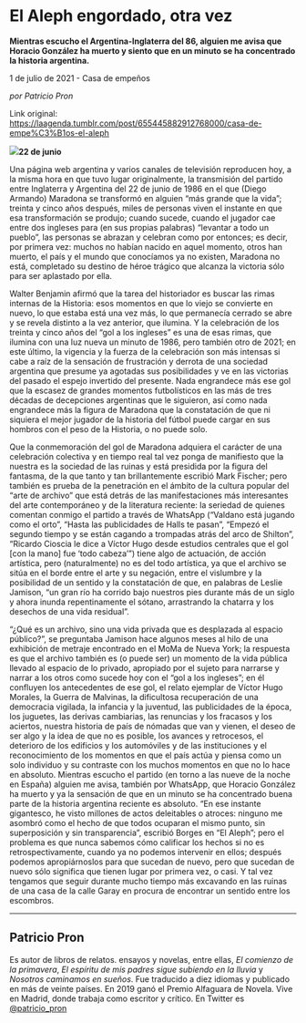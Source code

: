 # El Aleph engordado, otra vez

**Mientras escucho el Argentina-Inglaterra del 86, alguien me avisa que Horacio González ha muerto y siento que en un minuto se ha concentrado la historia argentina.**

1 de julio de 2021 - Casa de empeños

_por Patricio Pron_

Link original: https://laagenda.tumblr.com/post/655445882912768000/casa-de-empe%C3%B1os-el-aleph

![](https://64.media.tumblr.com/45ad75c9b2e3cac0485d9c0cc93d8f86/f72d7c1d2f594f90-2a/s500x750/830fa9b43c309c718cfe41d34ca0dcbfaf4f39e3.jpg)**22 de junio**

Una página web argentina y varios
canales de televisión reproducen hoy, a la misma hora en que tuvo lugar
originalmente, la transmisión del partido entre Inglaterra y Argentina del 22
de junio de 1986 en el que (Diego Armando) Maradona se transformó en alguien “más
grande que la vida”; treinta y cinco años después, miles de personas viven el
instante en que esa transformación se produjo; cuando sucede, cuando el jugador
cae entre dos ingleses para (en sus propias palabras) “levantar a todo un
pueblo”, las personas se abrazan y celebran como por entonces; es decir, por
primera vez: muchos no habían nacido en aquel momento, otros han muerto, el país
y el mundo que conocíamos ya no existen, Maradona no está, completado su
destino de héroe trágico que alcanza la victoria sólo para ser aplastado por
ella. 

Walter Benjamin afirmó que la tarea
del historiador es buscar las rimas internas de la Historia: esos momentos en
que lo viejo se convierte en nuevo, lo que estaba está una vez más, lo que permanecía
cerrado se abre y se revela distinto a la vez anterior, que ilumina. Y la
celebración de los treinta y cinco años del “gol a los ingleses” es una de esas
rimas, que ilumina con una luz nueva un minuto de 1986, pero también otro de
2021; en este último, la vigencia y la fuerza de la celebración son más intensas
si cabe a raíz de la sensación de frustración y derrota de una sociedad
argentina que presume ya agotadas sus posibilidades y ve en las victorias del
pasado el espejo invertido del presente. Nada engrandece más ese gol que la
escasez de grandes momentos futbolísticos en las más de tres décadas de decepciones
argentinas que le siguieron, así como nada engrandece más la figura de Maradona
que la constatación de que ni siquiera el mejor jugador de la historia del fútbol
puede cargar en sus hombros con el peso de la Historia, o no puede solo. 

Que la conmemoración del gol de
Maradona adquiera el carácter de una celebración colectiva y en tiempo real tal
vez ponga de manifiesto que la nuestra es la sociedad de las ruinas y está
presidida por la figura del fantasma, de la que tanto y tan brillantemente escribió
Mark Fischer; pero también es prueba de la penetración en el ámbito de la
cultura popular del “arte de archivo” que está detrás de las manifestaciones más
interesantes del arte contemporáneo y de la literatura reciente: la seriedad de
quienes comentan conmigo el partido a través de WhatsApp (“Valdano está jugando
como el orto”, “Hasta las publicidades de Halls te pasan”, “Empezó el segundo
tiempo y se están cagando a trompadas atrás del arco de Shilton”, “Ricardo Cioscia
le dice a Víctor Hugo desde estudios centrales que el gol [con la mano] fue ‘todo
cabeza’”) tiene algo de actuación, de acción artística, pero (naturalmente) no
es del todo artística, ya que el archivo se sitúa en el borde entre el arte y su
negación, entre el vislumbre y la posibilidad de un sentido y la constatación
de que, en palabras de Leslie Jamison, “un gran río ha corrido bajo nuestros
pies durante más de un siglo y ahora inunda repentinamente el sótano,
arrastrando la chatarra y los desechos de una vida residual”. 

“¿Qué es un archivo, sino una vida privada
que es desplazada al espacio público?”, se preguntaba Jamison hace algunos
meses al hilo de una exhibición de metraje encontrado en el MoMa de Nueva York;
la respuesta es que el archivo también es (o puede ser) un momento de la vida pública
llevado al espacio de lo privado, apropiado por el sujeto para narrarse y
narrar a los otros como sucede hoy con el “gol a los ingleses”; en él confluyen
los antecedentes de ese gol, el relato ejemplar de Víctor Hugo Morales, la
Guerra de Malvinas, la dificultosa recuperación de una democracia vigilada, la
infancia y la juventud, las publicidades de la época, los juguetes, las derivas
cambiarias, las renuncias y los fracasos y los aciertos, nuestra historia de país
de nómadas que van y vienen, el deseo de ser algo y la idea de que no es
posible, los avances y retrocesos, el deterioro de los edificios y los automóviles
y de las instituciones y el reconocimiento de los momentos en que el país actúa
y piensa como un solo individuo y su contraste con los muchos momentos en que no
lo hace en absoluto. Mientras escucho el partido (en torno a las nueve de la
noche en España) alguien me avisa, también por WhatsApp, que Horacio González
ha muerto y ya la sensación de que en un minuto se ha concentrado buena parte
de la historia argentina reciente es absoluto. “En ese instante gigantesco, he visto
millones de actos deleitables o atroces: ninguno me asombró como el hecho de
que todos ocuparan el mismo punto, sin superposición y sin transparencia”,
escribió Borges en “El Aleph”; pero el problema es que nunca sabemos cómo
calificar los hechos si no es retrospectivamente, cuando ya no podemos
intervenir en ellos; después podemos apropiárnoslos para que sucedan de nuevo,
pero que sucedan de nuevo sólo significa que tienen lugar por primera vez, o
casi. Y tal vez tengamos que seguir durante mucho tiempo más excavando en las
ruinas de una casa de la calle Garay en procura de encontrar un sentido entre
los escombros.



---

Patricio Pron
-------------

 Es autor de libros de relatos. ensayos y novelas, entre ellas, *El comienzo de la primavera*, *El espíritu de mis padres sigue subiendo en la lluvia* y *Nosotros caminamos en sueños*. Fue traducido a diez idiomas y publicado en más de veinte países. En 2019 ganó el Premio Alfaguara de Novela. Vive en Madrid, donde trabaja como escritor y crítico. En Twitter es [@patricio\_pron](https://twitter.com/patricio_pron) 

